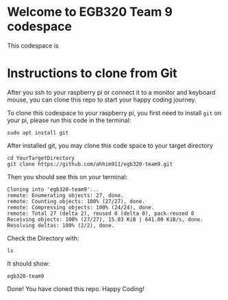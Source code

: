 # Welcome to EGB320 Team 9 codespace
This codespace is 

# Instructions to clone from Git
After you ssh to your raspberry pi or connect it to a monitor and keyboard mouse, you can clone this repo to start your happy coding journey.

To clone this codespace to your raspberry pi, you first need to install `git` on your pi, please run this code in the terminal:
```
sudo apt install git
```

After installed git, you may clone this code space to your target directory
```
cd YourTargetDirectory
git clone https://github.com/ahhim911/egb320-team9.git
```

Then you should see this on your terminal:
```
Cloning into 'egb320-team9'...
remote: Enumerating objects: 27, done.
remote: Counting objects: 100% (27/27), done.
remote: Compressing objects: 100% (24/24), done.
remote: Total 27 (delta 2), reused 0 (delta 0), pack-reused 0
Receiving objects: 100% (27/27), 15.03 KiB | 641.00 KiB/s, done.
Resolving deltas: 100% (2/2), done.
```
Check the Directory with:
```
ls
```
It should show:
```
egb320-team9
```
Done! You have cloned this repo. Happy Coding!











